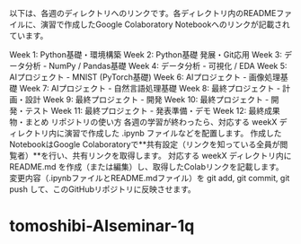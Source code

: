 以下は、各週のディレクトリへのリンクです。各ディレクトリ内のREADMEファイルに、演習で作成したGoogle Colaboratory Notebookへのリンクが記載されています。

Week 1: Python基礎・環境構築
Week 2: Python基礎 発展・Git応用
Week 3: データ分析 - NumPy / Pandas基礎
Week 4: データ分析 - 可視化 / EDA
Week 5: AIプロジェクト - MNIST (PyTorch基礎)
Week 6: AIプロジェクト - 画像処理基礎
Week 7: AIプロジェクト - 自然言語処理基礎
Week 8: 最終プロジェクト - 計画・設計
Week 9: 最終プロジェクト - 開発
Week 10: 最終プロジェクト - 開発・テスト
Week 11: 最終プロジェクト - 発表準備・デモ
Week 12: 最終成果物・まとめ
リポジトリの使い方
各週の学習が終わったら、対応する weekX ディレクトリ内に演習で作成した .ipynb ファイルなどを配置します。
作成したNotebookはGoogle Colaboratoryで**共有設定（リンクを知っている全員が閲覧者）**を行い、共有リンクを取得します。
対応する weekX ディレクトリ内に README.md を作成（または編集）し、取得したColabリンクを記載します。
変更内容（.ipynbファイルとREADME.mdファイル）を git add, git commit, git push して、このGitHubリポジトリに反映させます。
# tomoshibi-AIseminar-1q
